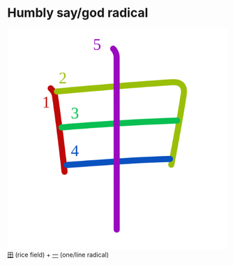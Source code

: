 # Humbly say/god radical
![申](../kanji-colorize/7533.svg)
[田](田.md) (rice field) + [一](一.md) (one/line radical) 